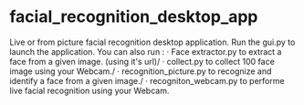 ﻿# facial_recognition_desktop_app
Live or from picture facial recognition desktop application. Run the gui.py to launch the application. 
You can also run :
· Face extractor.py to extract a face from a given image. (using it's url)/
· collect.py to collect 100 face image using your Webcam./
· recognition_picture.py to recognize and identify a face from a given image./
· recogniton_webcam.py to performe live facial recognition using your Webcam.

